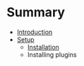 # Summary

* [Introduction](README.md)
* [Setup](setup/installation.md)
   * [Installation](setup/installation.md)
   * Installing plugins

